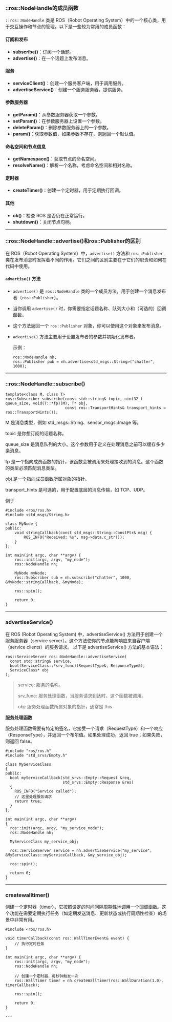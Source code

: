 ### ::ros::NodeHandle的成员函数

`::ros::NodeHandle` 类是 ROS（Robot Operating System）中的一个核心类，用于交互操作和节点的管理。以下是一些较为常用的成员函数：

#### 订阅和发布
- **subscribe()**：订阅一个话题。
- **advertise()**：在一个话题上发布消息。

#### 服务
- **serviceClient()**：创建一个服务客户端，用于调用服务。
- **advertiseService()**：创建一个服务服务器，提供服务。

#### 参数服务器
- **getParam()**：从参数服务器获取一个参数。
- **setParam()**：在参数服务器上设置一个参数。
- **deleteParam()**：删除参数服务器上的一个参数。
- **param()**：获取参数值，如果参数不存在，则返回一个默认值。

#### 命名空间和节点信息
- **getNamespace()**：获取节点的命名空间。
- **resolveName()**：解析一个名称，考虑命名空间和相对名称。

#### 定时器
- **createTimer()**：创建一个定时器，用于定期执行回调。

#### 其他
- **ok()**：检查 ROS 是否仍在正常运行。
- **shutdown()**：关闭节点句柄。

---

### ::ros::NodeHandle::advertise()和ros::Publisher的区别

在 ROS（Robot Operating System）中，`advertise()` 方法和 `ros::Publisher` 类在发布消息时发挥着不同的作用。它们之间的区别主要在于它们的职责和如何在代码中使用。

#### `advertise()` 方法
- `advertise()` 是 `ros::NodeHandle` 类的一个成员方法，用于创建一个消息发布者（`ros::Publisher`）。
- 当你调用 `advertise()` 时，你需要指定话题名称、队列大小和（可选的）回调函数。
- 这个方法返回一个 `ros::Publisher` 对象，你可以使用这个对象来发布消息。
- `advertise()` 方法主要用于设置发布者的参数并初始化发布者。

  示例：
  
  ```
  ros::NodeHandle nh;
  ros::Publisher pub = nh.advertise<std_msgs::String>("chatter", 1000);
  ```

---

### ::ros::NodeHandle::subscribe()

```
template<class M, class T>
ros::Subscriber subscribe(const std::string& topic, uint32_t queue_size, void(T::*fp)(M), T* obj, 
                          const ros::TransportHints& transport_hints = ros::TransportHints());
```

M 是消息类型，例如 std_msgs::String、sensor_msgs::Image 等。

topic 是你想订阅的话题名称。

queue_size 是消息队列的大小。这个参数用于定义在处理消息之前可以缓存多少条消息。

fp 是一个指向成员函数的指针，该函数会被调用来处理接收到的消息。这个函数的类型必须匹配消息类型。

obj 是一个指向成员函数所属对象的指针。

transport_hints 是可选的，用于配置底层的消息传输，如 TCP、UDP。


例子

```
#include <ros/ros.h>
#include <std_msgs/String.h>

class MyNode {
public:
    void stringCallback(const std_msgs::String::ConstPtr& msg) {
        ROS_INFO("Received: %s", msg->data.c_str());
    }
};

int main(int argc, char **argv) {
    ros::init(argc, argv, "my_node");
    ros::NodeHandle nh;

    MyNode myNode;
    ros::Subscriber sub = nh.subscribe("chatter", 1000, &MyNode::stringCallback, &myNode);

    ros::spin();

    return 0;
}
```
---

### advertiseService()
在 ROS (Robot Operating System) 中，advertiseService() 方法用于创建一个服务服务器（service server）。这个方法使你的节点能夠响应来自客户端（service clients）的服务请求。
以下是 advertiseService() 方法的基本语法：

```
ros::ServiceServer ros::NodeHandle::advertiseService(
  const std::string& service, 
  bool(ServiceClass::*srv_func)(RequestType&, ResponseType&),
  ServiceClass* obj
);
```

> service: 服务的名称。
> 
> srv_func: 服务处理函数，当服务请求到达时，这个函数被调用。
> 
> obj: 服务处理函数所属对象的指针，通常是 this

**服务处理函数**

服务处理函数需要有特定的签名，它接受一个请求（RequestType）和一个响应（ResponseType），并返回一个布尔值。如果处理成功，返回 true；如果失败，则返回 false。

```
#include "ros/ros.h"
#include "std_srvs/Empty.h"

class MyServiceClass
{
public:
  bool myServiceCallback(std_srvs::Empty::Request &req,
                         std_srvs::Empty::Response &res)
  {
    ROS_INFO("Service called");
    // 这里处理服务请求
    return true;
  }
};

int main(int argc, char **argv)
{
  ros::init(argc, argv, "my_service_node");
  ros::NodeHandle nh;

  MyServiceClass my_service_obj;

  ros::ServiceServer service = nh.advertiseService("my_service", &MyServiceClass::myServiceCallback, &my_service_obj);

  ros::spin();

  return 0;
}

```
---

### createwalltimer()
创建一个定时器（timer），它按照设定的时间间隔周期性地调用一个回调函数。这个功能在需要定期执行任务（如定期发送消息、更新状态或执行周期性检查）的场景中非常有用。
```
#include <ros/ros.h>

void timerCallback(const ros::WallTimerEvent& event) {
    // 执行定时任务
}

int main(int argc, char **argv) {
    ros::init(argc, argv, "my_node");
    ros::NodeHandle nh;

    // 创建一个定时器，每秒钟触发一次
    ros::WallTimer timer = nh.createWallTimer(ros::WallDuration(1.0), timerCallback);

    ros::spin();

    return 0;
}

---
